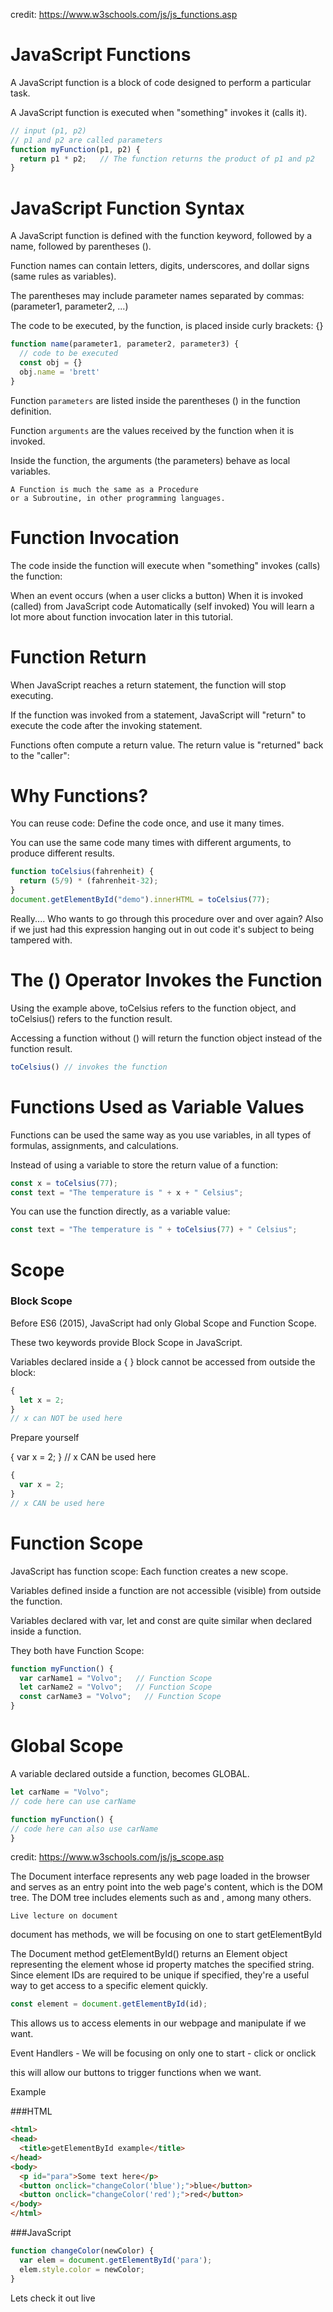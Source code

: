 credit: https://www.w3schools.com/js/js_functions.asp


# JavaScript Functions

A JavaScript function is a block of code designed to perform a particular task.

A JavaScript function is executed when "something" invokes it (calls it).


```js
// input (p1, p2)
// p1 and p2 are called parameters
function myFunction(p1, p2) {
  return p1 * p2;   // The function returns the product of p1 and p2
}
```

# JavaScript Function Syntax

A JavaScript function is defined with the function keyword, followed by a name, followed by parentheses ().

Function names can contain letters, digits, underscores, and dollar signs (same rules as variables).

The parentheses may include parameter names separated by commas:
(parameter1, parameter2, ...)

The code to be executed, by the function, is placed inside curly brackets: {}

```js
function name(parameter1, parameter2, parameter3) {
  // code to be executed
  const obj = {}
  obj.name = 'brett'
}
```
<!-- 
run a function also called invoke

name('brett', 'cunningham', 35) // 'brett', 'cunningham', 35 are called arguments 
-->

Function ```parameters``` are listed inside the parentheses () in the function definition.

Function ```arguments``` are the values received by the function when it is invoked.

Inside the function, the arguments (the parameters) behave as local variables.

```text
A Function is much the same as a Procedure 
or a Subroutine, in other programming languages.
```

# Function Invocation

The code inside the function will execute when "something" invokes (calls) the function:

When an event occurs (when a user clicks a button)
When it is invoked (called) from JavaScript code
Automatically (self invoked)
You will learn a lot more about function invocation later in this tutorial.

# Function Return
When JavaScript reaches a return statement, the function will stop executing.

If the function was invoked from a statement, JavaScript will "return" to execute the code after the invoking statement.

Functions often compute a return value. The return value is "returned" back to the "caller":

# Why Functions?
You can reuse code: Define the code once, and use it many times.

You can use the same code many times with different arguments, to produce different results.

```js
function toCelsius(fahrenheit) {
  return (5/9) * (fahrenheit-32);
}
document.getElementById("demo").innerHTML = toCelsius(77);
```

Really.... Who wants to go through this procedure over and over again? 
Also if we just had this expression hanging out in out code it's subject to being
tampered with.


# The () Operator Invokes the Function
Using the example above, toCelsius refers to the function object, and toCelsius() refers to the function result.

Accessing a function without () will return the function object instead of the function result.

```js
toCelsius() // invokes the function
```

# Functions Used as Variable Values
Functions can be used the same way as you use variables, in all types of formulas, assignments, and calculations.

Instead of using a variable to store the return value of a function:

```js
const x = toCelsius(77);
const text = "The temperature is " + x + " Celsius";
```
You can use the function directly, as a variable value:
```js
const text = "The temperature is " + toCelsius(77) + " Celsius";
```

# Scope

### Block Scope
Before ES6 (2015), JavaScript had only Global Scope and Function Scope.

These two keywords provide Block Scope in JavaScript.

Variables declared inside a { } block cannot be accessed from outside the block:

```js
{
  let x = 2;
}
// x can NOT be used here
```

Prepare yourself 

{
  var x = 2;
}
// x CAN be used here

```js
{
  var x = 2;
}
// x CAN be used here
```


# Function Scope
  JavaScript has function scope: Each function creates a new scope.
  
  Variables defined inside a function are not accessible (visible) from outside the function.
  
  Variables declared with var, let and const are quite similar when declared inside a function.
  
  They both have Function Scope:
  ```js
  function myFunction() {
    var carName1 = "Volvo";   // Function Scope
    let carName2 = "Volvo";   // Function Scope
    const carName3 = "Volvo";   // Function Scope
  }
```

# Global Scope
A variable declared outside a function, becomes GLOBAL.


```js
let carName = "Volvo";
// code here can use carName

function myFunction() {
// code here can also use carName
}
```

credit: https://www.w3schools.com/js/js_scope.asp

The Document interface represents any web page loaded in the browser and serves as an entry point into the web page's content, which is the DOM tree. The DOM tree includes elements such as <body> and <table>, among many others.

```
Live lecture on document
```

document has methods, we will be focusing on one to start getElementById

The Document method getElementById() returns an Element object representing the element whose id property matches the specified string. Since element IDs are required to be unique if specified, they're a useful way to get access to a specific element quickly.

```js
const element = document.getElementById(id);
```

This allows us to access elements in our webpage and manipulate if we want.

Event Handlers - We will be focusing on only one to start - click or onclick

this will allow our buttons to trigger functions when we want. 

Example

###HTML

```html
<html>
<head>
  <title>getElementById example</title>
</head>
<body>
  <p id="para">Some text here</p>
  <button onclick="changeColor('blue');">blue</button>
  <button onclick="changeColor('red');">red</button>
</body>
</html>
```

###JavaScript

```js
function changeColor(newColor) {
  var elem = document.getElementById('para');
  elem.style.color = newColor;
}
```
Lets check it out live
